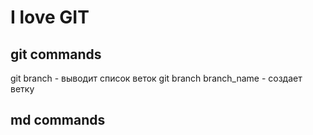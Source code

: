 # I love GIT 

## git commands
git branch -  выводит список веток
git branch branch_name - создает ветку

## md commands
